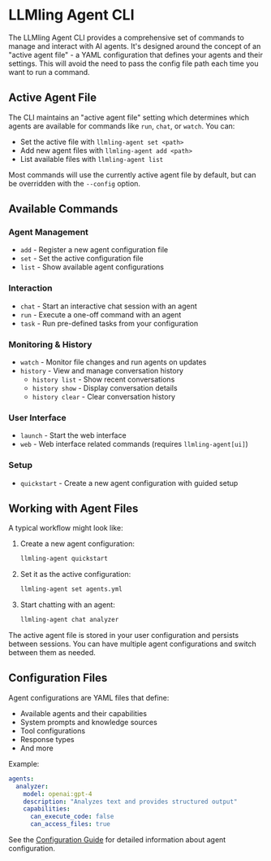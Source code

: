 # LLMling Agent CLI

The LLMling Agent CLI provides a comprehensive set of commands to manage and interact with AI agents.
It's designed around the concept of an "active agent file" - a YAML configuration that defines your agents and their settings.
This will avoid the need to pass the config file path each time you want to run a command.

## Active Agent File

The CLI maintains an "active agent file" setting which determines which agents are available for commands like `run`, `chat`, or `watch`.
You can:

- Set the active file with `llmling-agent set <path>`
- Add new agent files with `llmling-agent add <path>`
- List available files with `llmling-agent list`

Most commands will use the currently active agent file by default, but can be overridden with the `--config` option.

## Available Commands

### Agent Management

- `add` - Register a new agent configuration file
- `set` - Set the active configuration file
- `list` - Show available agent configurations

### Interaction

- `chat` - Start an interactive chat session with an agent
- `run` - Execute a one-off command with an agent
- `task` - Run pre-defined tasks from your configuration

### Monitoring & History

- `watch` - Monitor file changes and run agents on updates
- `history` - View and manage conversation history
  - `history list` - Show recent conversations
  - `history show` - Display conversation details
  - `history clear` - Clear conversation history

### User Interface
- `launch` - Start the web interface
- `web` - Web interface related commands (requires `llmling-agent[ui]`)

### Setup
- `quickstart` - Create a new agent configuration with guided setup

## Working with Agent Files

A typical workflow might look like:

1. Create a new agent configuration:
   ```bash
   llmling-agent quickstart
   ```

2. Set it as the active configuration:
   ```bash
   llmling-agent set agents.yml
   ```

3. Start chatting with an agent:
   ```bash
   llmling-agent chat analyzer
   ```

The active agent file is stored in your user configuration and persists between sessions.
You can have multiple agent configurations and switch between them as needed.

## Configuration Files

Agent configurations are YAML files that define:

- Available agents and their capabilities
- System prompts and knowledge sources
- Tool configurations
- Response types
- And more

Example:

```yaml
agents:
  analyzer:
    model: openai:gpt-4
    description: "Analyzes text and provides structured output"
    capabilities:
      can_execute_code: false
      can_access_files: true
```

See the [Configuration Guide](../config/index.md) for detailed information about agent configuration.

